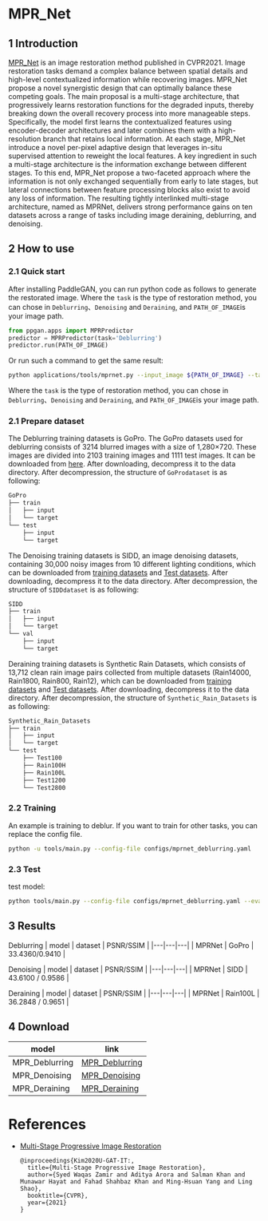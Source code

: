 # MPR_Net

## 1 Introduction

[MPR_Net](https://arxiv.org/abs/2102.02808) is an image restoration method published in CVPR2021. Image restoration tasks demand a complex balance between spatial details and high-level contextualized information while recovering images. MPR_Net propose a novel synergistic design that can optimally balance these competing goals. The main proposal is a multi-stage architecture, that progressively learns restoration functions for the degraded inputs, thereby breaking down the overall recovery process into more manageable steps. Specifically, the model first learns the contextualized features using encoder-decoder architectures and later combines them with a high-resolution branch that retains local information. At each stage, MPR_Net introduce a novel per-pixel adaptive design that leverages in-situ supervised attention to reweight the local features. A key ingredient in such a multi-stage architecture is the information exchange between different stages. To this end, MPR_Net propose a two-faceted approach where the information is not only exchanged sequentially from early to late stages, but lateral connections between feature processing blocks also exist to avoid any loss of information. The resulting tightly interlinked multi-stage architecture, named as MPRNet, delivers strong performance gains on ten datasets across a range of tasks including image deraining, deblurring, and denoising.

## 2 How to use

### 2.1 Quick start

After installing PaddleGAN, you can run python code as follows to generate the restorated image. Where the `task` is the type of restoration method, you can chose in `Deblurring`、`Denoising` and `Deraining`, and `PATH_OF_IMAGE`is your image path.

```python
from ppgan.apps import MPRPredictor
predictor = MPRPredictor(task='Deblurring')
predictor.run(PATH_OF_IMAGE)
```

Or run such a command to get the same result:

```sh
python applications/tools/mprnet.py --input_image ${PATH_OF_IMAGE} --task Deblurring
```
Where the `task` is the type of restoration method, you can chose in `Deblurring`、`Denoising` and `Deraining`, and `PATH_OF_IMAGE`is your image path.

### 2.1 Prepare dataset

The Deblurring training datasets is GoPro. The GoPro datasets used for deblurring consists of 3214 blurred images with a size of 1,280×720. These images are divided into 2103 training images and 1111 test images. It can be downloaded from [here](https://drive.google.com/file/d/1H0PIXvJH4c40pk7ou6nAwoxuR4Qh_Sa2/view?usp=sharing).
After downloading, decompress it to the data directory. After decompression, the structure of `GoProdataset` is as following:

```sh
GoPro
├── train
│   ├── input
│   └── target
└── test
    ├── input
    └── target

```

The Denoising training datasets is SIDD, an image denoising datasets, containing 30,000 noisy images from 10 different lighting conditions, which can be downloaded from [training datasets](https://www.eecs.yorku.ca/~kamel/sidd/dataset.php) and [Test datasets](https://drive.google.com/drive/folders/1S44fHXaVxAYW3KLNxK41NYCnyX9S79su).
After downloading, decompress it to the data directory. After decompression, the structure of `SIDDdataset` is as following:

```sh
SIDD
├── train
│   ├── input
│   └── target
└── val
    ├── input
    └── target

```

Deraining training datasets is Synthetic Rain Datasets, which consists of 13,712 clean rain image pairs collected from multiple datasets (Rain14000, Rain1800, Rain800, Rain12), which can be downloaded from [training datasets](https://drive.google.com/drive/folders/1Hnnlc5kI0v9_BtfMytC2LR5VpLAFZtVe) and [Test datasets](https://drive.google.com/drive/folders/1PDWggNh8ylevFmrjo-JEvlmqsDlWWvZs).
After downloading, decompress it to the data directory. After decompression, the structure of `Synthetic_Rain_Datasets` is as following:

```sh
Synthetic_Rain_Datasets
├── train
│   ├── input
│   └── target
└── test
    ├── Test100
    ├── Rain100H
    ├── Rain100L
    ├── Test1200
    └── Test2800

```

### 2.2 Training
  An example is training to deblur. If you want to train for other tasks, you can replace the config file.

  ```sh
  python -u tools/main.py --config-file configs/mprnet_deblurring.yaml
  ```

### 2.3 Test

test model:
```sh
python tools/main.py --config-file configs/mprnet_deblurring.yaml --evaluate-only --load ${PATH_OF_WEIGHT}
```

## 3 Results
Deblurring
| model | dataset | PSNR/SSIM |
|---|---|---|
| MPRNet | GoPro | 33.4360/0.9410 |

Denoising
| model | dataset | PSNR/SSIM |
|---|---|---|
| MPRNet | SIDD |  43.6100 / 0.9586 |

Deraining
| model | dataset | PSNR/SSIM |
|---|---|---|
| MPRNet | Rain100L | 36.2848 / 0.9651 |

## 4 Download

| model | link |
|---|---|
| MPR_Deblurring | [MPR_Deblurring](https://paddlegan.bj.bcebos.com/models/MPR_Deblurring.pdparams) |
| MPR_Denoising | [MPR_Denoising](https://paddlegan.bj.bcebos.com/models/MPR_Denoising.pdparams) |
| MPR_Deraining | [MPR_Deraining](https://paddlegan.bj.bcebos.com/models/MPR_Deraining.pdparams) |



# References

- [Multi-Stage Progressive Image Restoration](https://arxiv.org/abs/2102.02808)

  ```
  @inproceedings{Kim2020U-GAT-IT:,
    title={Multi-Stage Progressive Image Restoration},
    author={Syed Waqas Zamir and Aditya Arora and Salman Khan and Munawar Hayat and Fahad Shahbaz Khan and Ming-Hsuan Yang and Ling Shao},
    booktitle={CVPR},
    year={2021}
  }
  ```
